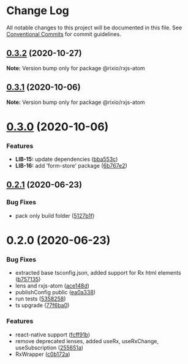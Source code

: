 # Change Log

All notable changes to this project will be documented in this file.
See [Conventional Commits](https://conventionalcommits.org) for commit guidelines.

## [0.3.2](https://github.com/roborox/rixio/compare/@rixio/rxjs-atom@0.3.1...@rixio/rxjs-atom@0.3.2) (2020-10-27)

**Note:** Version bump only for package @rixio/rxjs-atom





## [0.3.1](https://github.com/roborox/rixio/compare/@rixio/rxjs-atom@0.3.0...@rixio/rxjs-atom@0.3.1) (2020-10-06)

**Note:** Version bump only for package @rixio/rxjs-atom





# [0.3.0](https://github.com/roborox/rixio/compare/@rixio/rxjs-atom@0.2.1...@rixio/rxjs-atom@0.3.0) (2020-10-06)


### Features

* **LIB-15:** update dependencies ([bba553c](https://github.com/roborox/rixio/commit/bba553c7a4404412055e7173dae7f4ac39bc9ef2))
* **LIB-16:** add 'form-store' package ([6b767e2](https://github.com/roborox/rixio/commit/6b767e2bdae8a1154bfc276d7f39018e7fd261d6))





## [0.2.1](https://github.com/roborox/rixio/compare/@rixio/rxjs-atom@0.2.0...@rixio/rxjs-atom@0.2.1) (2020-06-23)


### Bug Fixes

* pack only build folder ([5127b1f](https://github.com/roborox/rixio/commit/5127b1fed29447f3be5cd976cd64a472e2d4d683))





# 0.2.0 (2020-06-23)


### Bug Fixes

* extracted base tsconfig.json, added support for Rx html elements ([b757135](https://github.com/roborox/rixio/commit/b757135a0f84fd870e268281db68bfdbd4184f1c))
* lens and rxjs-atom ([ace148d](https://github.com/roborox/rixio/commit/ace148da0d9846d080e46333bea01ffec8783fec))
* publishConfig public ([ea0a338](https://github.com/roborox/rixio/commit/ea0a338e4e68ac480fff1787d544f5e1416b6467))
* run tests ([5358258](https://github.com/roborox/rixio/commit/5358258e611705fac1214aaa26663cdcf1ee6f41))
* ts upgrade ([77f6ba0](https://github.com/roborox/rixio/commit/77f6ba032ec99b570f9c60f3cebf932a3c77077e))


### Features

* react-native support ([fcff91b](https://github.com/roborox/rixio/commit/fcff91beca7718da830785d47988c38b358c7e99))
* remove deprecated lenses, added useRx, useRxChange, useSubscription ([255651a](https://github.com/roborox/rixio/commit/255651acd9fee3598bb01b5da6871ed7a543cbe8))
* RxWrapper ([c0b172a](https://github.com/roborox/rixio/commit/c0b172aaac97ef44864d4c4bf8bc8d2b3d482a8a))
